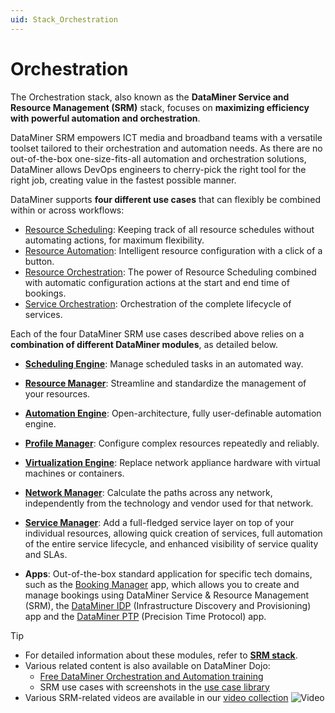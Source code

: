 ```yaml
---
uid: Stack_Orchestration
---
```


# Orchestration

The Orchestration stack, also known as the **DataMiner Service and Resource Management (SRM)** stack, focuses on **maximizing efficiency with powerful automation and orchestration**.

DataMiner SRM empowers ICT media and broadband teams with a versatile toolset tailored to their orchestration and automation needs. As there are no out-of-the-box one-size-fits-all automation and orchestration solutions, DataMiner allows DevOps engineers to cherry-pick the right tool for the right job, creating value in the fastest possible manner.

DataMiner supports **four different use cases** that can flexibly be combined within or across workflows:

- [Resource Scheduling](xref:srm_resource_scheduling): Keeping track of all resource schedules without automating actions, for maximum flexibility.
- [Resource Automation](xref:srm_resource_automation): Intelligent resource configuration with a click of a button.
- [Resource Orchestration](xref:srm_resource_orchestration): The power of Resource Scheduling combined with automatic configuration actions at the start and end time of bookings.
- [Service Orchestration](xref:srm_service_orchestration): Orchestration of the complete lifecycle of services.

Each of the four DataMiner SRM use cases described above relies on a **combination of different DataMiner modules**, as detailed below.

- **[Scheduling Engine](xref:srm_stack#scheduling-engine)**: Manage scheduled tasks in an automated way.

- **[Resource Manager](xref:srm_stack#resource-manager)**: Streamline and standardize the management of your resources.

- **[Automation Engine](xref:srm_stack#automation-engine)**: Open-architecture, fully user-definable automation engine.

- **[Profile Manager](xref:srm_stack#profile-manager)**: Configure complex resources repeatedly and reliably.

- **[Virtualization Engine](xref:srm_stack#virtualization-engine)**: Replace network appliance hardware with virtual machines or containers.

- **[Network Manager](xref:srm_stack#network-manager)**: Calculate the paths across any network, independently from the technology and vendor used for that network.

- **[Service Manager](xref:srm_stack#service-manager)**: Add a full-fledged service layer on top of your individual resources, allowing quick creation of services, full automation of the entire service lifecycle, and enhanced visibility of service quality and SLAs.

- **Apps**: Out-of-the-box standard application for specific tech domains, such as the [Booking Manager](xref:Booking_Manager_user_interface) app, which allows you to create and manage bookings using DataMiner Service & Resource Management (SRM), the [DataMiner IDP](xref:SolIDP) (Infrastructure Discovery and Provisioning) app and the [DataMiner PTP](xref:SolPTP) (Precision Time Protocol) app.

> [!TIP]
>
> - For detailed information about these modules, refer to **[SRM stack](xref:srm_stack)**.
> - Various related content is also available on DataMiner Dojo:
>   - [Free DataMiner Orchestration and Automation training](https://community.dataminer.services/learning/courses/orchestration-automation/)
>   - SRM use cases with screenshots in the [use case library](https://community.dataminer.services/use-cases/?_sf_s=SRM)
> - Various SRM-related videos are available in our [video collection](https://www.youtube.com/@SkylineCommu/search?query=SRM) ![Video](~/dataminer/images/video_Duo.png)
